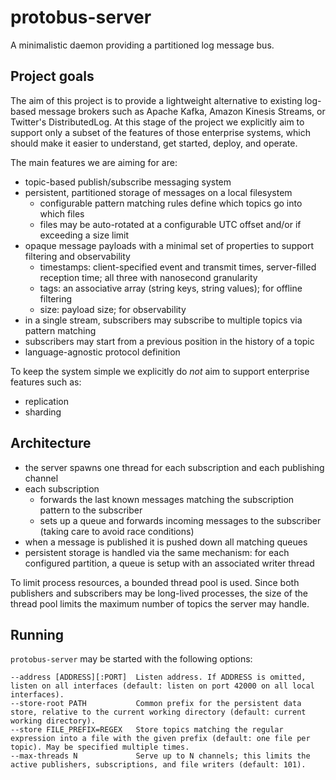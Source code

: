 # protobus-server

A minimalistic daemon providing a partitioned log message bus.

## Project goals

The aim of this project is to provide a lightweight alternative to existing log-based message brokers such as Apache Kafka, Amazon Kinesis Streams, or Twitter's DistributedLog. At this stage of the project we explicitly aim to support only a subset of the features of those enterprise systems, which should make it easier to understand, get started, deploy, and operate.

The main features we are aiming for are:

- topic-based publish/subscribe messaging system
- persistent, partitioned storage of messages on a local filesystem
  - configurable pattern matching rules define which topics go into which files
  - files may be auto-rotated at a configurable UTC offset and/or if exceeding a size limit
- opaque message payloads with a minimal set of properties to support filtering and observability
  - timestamps: client-specified event and transmit times, server-filled reception time; all three with nanosecond granularity
  - tags: an associative array (string keys, string values); for offline filtering
  - size: payload size; for observability
- in a single stream, subscribers may subscribe to multiple topics via pattern matching
- subscribers may start from a previous position in the history of a topic
- language-agnostic protocol definition

To keep the system simple we explicitly do *not* aim to support enterprise features such as:

- replication
- sharding

## Architecture

- the server spawns one thread for each subscription and each publishing channel
- each subscription
  - forwards the last known messages matching the subscription pattern to the subscriber
  - sets up a queue and forwards incoming messages to the subscriber (taking care to avoid race conditions)
- when a message is published it is pushed down all matching queues
- persistent storage is handled via the same mechanism: for each configured partition, a queue is setup with an associated writer thread

To limit process resources, a bounded thread pool is used. Since both publishers and subscribers may be long-lived processes, the size of the thread pool limits the maximum number of topics the server may handle.

## Running

`protobus-server` may be started with the following options:

```
--address [ADDRESS][:PORT]  Listen address. If ADDRESS is omitted, listen on all interfaces (default: listen on port 42000 on all local interfaces).
--store-root PATH           Common prefix for the persistent data store, relative to the current working directory (default: current working directory).
--store FILE_PREFIX=REGEX   Store topics matching the regular expression into a file with the given prefix (default: one file per topic). May be specified multiple times.
--max-threads N             Serve up to N channels; this limits the active publishers, subscriptions, and file writers (default: 101).
```
